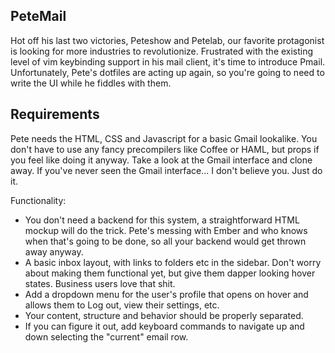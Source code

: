 ## PeteMail

Hot off his last two victories, Peteshow and Petelab, our favorite protagonist is looking for more industries to revolutionize. Frustrated with the existing level of vim keybinding support in his mail client, it's time to introduce Pmail. Unfortunately, Pete's dotfiles are acting up again, so you're going to need to write the UI while he fiddles with them.

## Requirements

Pete needs the HTML, CSS and Javascript for a basic Gmail lookalike. You don't have to use any fancy precompilers like Coffee or HAML, but props if you feel like doing it anyway. Take a look at the Gmail interface and clone away. If you've never seen the Gmail interface... I don't believe you. Just do it.

Functionality:
* You don't need a backend for this system, a straightforward HTML mockup will do the trick. Pete's messing with Ember and who knows when that's going to be done, so all your backend would get thrown away anyway.
* A basic inbox layout, with links to folders etc in the sidebar. Don't worry about making them functional yet, but give them dapper looking hover states. Business users love that shit.
* Add a dropdown menu for the user's profile that opens on hover and allows them to Log out, view their settings, etc.
* Your content, structure and behavior should be properly separated.
* If you can figure it out, add keyboard commands to navigate up and down selecting the "current" email row.
